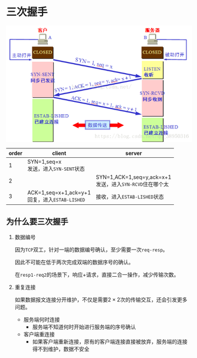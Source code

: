 # 三次握手

![img](../.imgs/shake3)

| order | client                                                | server                                                       |
| ----- | ----------------------------------------------------- | ------------------------------------------------------------ |
| 1     | SYN=1,seq=x<br />发送，进入``SYN-SENT``状态           |                                                              |
| 2     |                                                       | SYN=1,ACK=1,seq=y,ack=x+1<br />发送，进入``SYN-RCVD``住在哪个太 |
| 3     | ACK=1,seq=x+1,ack=y+1<br />回复，进入``ESTAB-LISHED`` | 接收，进入``ESTAB-LISHED``状态                               |

## 为什么要三次握手

1. 数据编号

   因为``TCP``双工，针对一端的数据编号确认，至少需要一次``req-resp``。

   因此不可能在低于两次完成双端的数据序号的确认。

   在``resp1-req2``的场景下，响应+请求，直接二合一操作，减少传输次数。

2. 重复连接

   如果数据报文连接分开维护，不仅是需要$2 \times 2$次的传输交互，还会引发更多问题。

   - 服务端何时连接
     - 服务端不知道何时开始进行服务端的序号确认
   - 客户端重连接
     - 如果客户端重新连接，原有的客户端连接直接被放弃，服务端的连接得不到维护，数据不安全